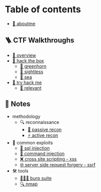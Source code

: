 # Table of contents

*  [👋 aboutme](README.md)

## 🪜 CTF Walkthroughs

- [🔭 overview](writeups/overview.md)
- [🏁 hack the box](writeups/hack-the-box)
	- [🐧 greenhorn](writeups/hack-the-box/greenhorn/README.md)
	- [🐧 sightless](writeups/hack-the-box/sightless/README.md)
	- [🐧 sea](writeups/hack-the-box/sea/README.md)
- [🏁 try hack me](writeups/try-hack-me)
	- [🐧 relevant](writeups/try-hack-me/relevant/README.md)

## 📖 Notes

-  methodology
	- 🔍 reconnaissance
		- [👀 passive recon](notes/methodology/reconnaissance/passive-recon/README.md)
		- [⚡ active recon](notes/methodology/reconnaissance/active-recon/README.md)
- 🐞 common exploits
	- [💉 sql injection](notes/common-exploits/sql-injection/README.md)
	- [💉 command injection](notes/common-exploits/command-injection/README.md)
	- [❌ cross site scripting - xss](notes/common-exploits/cross-site-scripting-xss/README.md)
	- [🌐 server side request forgery - ssrf](notes/common-exploits/server-side-request-forgery-ssrf/README.md)
- 🛠️ tools
	- [👩‍👦‍👦 burp suite](notes/tools/burp-suite/README.md)
	- [🔍 nmap](notes/tools/nmap/README.md)
